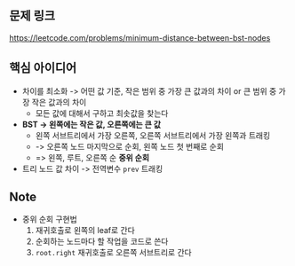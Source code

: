 ## 문제 링크
https://leetcode.com/problems/minimum-distance-between-bst-nodes
## 핵심 아이디어
- 차이를 최소화 -> 어떤 값 기준, 작은 범위 중 가장 큰 값과의 차이 or 큰 범위 중 가장 작은 값과의 차이
  - 모든 값에 대해서 구하고 최솟값을 찾는다
- **BST -> 왼쪽에는 작은 값, 오른쪽에는 큰 값**
  - 왼쪽 서브트리에서 가장 오른쪽, 오른쪽 서브트리에서 가장 왼쪽과 트래킹
  - -> 오른쪽 노드 마지막으로 순회, 왼쪽 노드 첫 번째로 순회
  - => 왼쪽, 루트, 오른쪽 순 **중위 순회**
- 트리 노드 값 차이 -> 전역변수 `prev` 트래킹
## Note
- 중위 순회 구현법
  1. 재귀호출로 왼쪽의 leaf로 간다
  2. 순회하는 노드마다 할 작업을 코드로 쓴다
  3. `root.right` 재귀호출로 오른쪽 서브트리로 간다